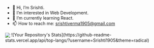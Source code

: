 - 👋 Hi, I’m Srishti.
- 👀 I’m interested in Web Development.
- 🌱 I’m currently learning React.
- 📫 How to reach me: srishtiverma1905@gmail.com

<img align="center" src="https://github-readme-stats.vercel.app/api/?username=Srishti1905&show_icons=true&theme=radical" />
![Your Repository's Stats](https://github-readme-stats.vercel.app/api/top-langs/?username=Srishti1905&theme=radical)

<!---
Srishti1905/Srishti1905 is a ✨ special ✨ repository because its `README.md` (this file) appears on your GitHub profile.
You can click the Preview link to take a look at your changes.
--->
